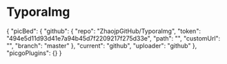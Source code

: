 # TyporaImg
{
  "picBed": {
    "github": {
      "repo": "ZhaojpGitHub/TyporaImg",
      "token": "494e5d11d93d41e7a94b45d7f2209217f275d33e",
      "path": "",
      "customUrl": "",
      "branch": "master"
    },
    "current": "github",
    "uploader": "github"
  },
  "picgoPlugins": {}
}
